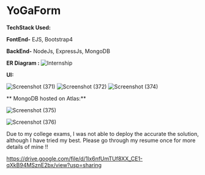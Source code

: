 # YoGaForm

**TechStack Used:**

**FontEnd-** EJS, Bootstrap4

**BackEnd-** NodeJs, ExpressJs, MongoDB


**ER Diagram :**
![Internship](https://user-images.githubusercontent.com/68476411/207418999-87b6d743-6e38-45a7-8403-38f2ea273b9a.png)

**UI:**
 
![Screenshot (371)](https://user-images.githubusercontent.com/68476411/207626970-0f751ca6-0db6-469a-ab3f-82409a5eb658.png)
![Screenshot (372)](https://user-images.githubusercontent.com/68476411/207626908-a9a2f3f5-44e7-431e-b693-d44ff7c502a9.png)
![Screenshot (374)](https://user-images.githubusercontent.com/68476411/207626955-35027984-e308-4330-bf84-45b4e0068355.png)


**
MongoDB hosted on Atlas:**

![Screenshot (375)](https://user-images.githubusercontent.com/68476411/207627109-5b5d79de-6b1c-4b58-b7f2-97d3a93ce4af.png)

![Screenshot (376)](https://user-images.githubusercontent.com/68476411/207627170-075f93e8-6af5-44c6-9bca-e1701b136b8b.png)


Due to my college exams, I was not able to deploy the accurate the solution, although I have tried my best. Please go through my resume once for more details of mine !!

https://drive.google.com/file/d/1lx6nfUmTUf8XX_CE1-qXkB94MSznE2bx/view?usp=sharing
